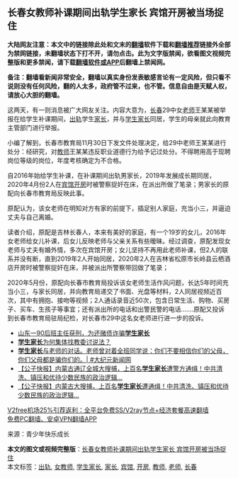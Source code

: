  <h2>长春女教师补课期间出轨学生家长 宾馆开房被当场捉住</h2> <p class="notice"><b>大陆网友注意：本文中的链接除此处和文末的<a href="https://github.com/bannedbook/fanqiang" >翻墙</a>软件下载和<a href="https://github.com/killgcd/justmysocks/blob/master/README.md">翻墙推荐</a>链接外全部为禁网链接，未翻墙状态下打不开，请勿点击。此为文字版禁闻，欲看图文视频完整版和更多禁闻，请下载<a href="https://github.com/bannedbook/fanqiang">翻墙软件或APP</a>后翻墙上禁闻网。</p><p>备注：翻墙看新闻非常安全，翻墙以真实身份发表敏感言论有一定风险，但只看不说则没有任何风险，翻的人太多，政府管不过来，也不管。信息自由是天赋人权，请放心大胆的翻墙。</b></p>  <div class="entry"> <p>这两天，有一则消息被广大网友关注。内容大意为，<a href="https://www.bannedbook.org/bnews/tag/%e9%95%bf%e6%98%a5/" class="st_tag internal_tag" rel="tag" title="标签 长春 下的日志">长春</a>29中女<a href="https://www.bannedbook.org/bnews/tag/%e8%80%81%e5%b8%88/" class="st_tag internal_tag" rel="tag" title="标签 老师 下的日志">老师</a>王某某被举报在给学生补课期间，<a href="https://www.bannedbook.org/bnews/tag/%e5%87%ba%e8%bd%a8/" class="st_tag internal_tag" rel="tag" title="标签 出轨 下的日志">出轨</a>学生<a href="https://www.bannedbook.org/bnews/tag/%E5%AE%B6%E9%95%BF/" class="st_tag internal_tag" rel="tag" title="标签 家长 下的日志">家长</a>，并与<a href="https://www.bannedbook.org/bnews/tag/%E5%AD%A6%E7%94%9F%E5%AE%B6%E9%95%BF/" class="st_tag internal_tag" rel="tag" title="标签 学生家长 下的日志">学生家长</a>同居，学生的母亲就此向教育主管部门进行举报。</p> <p>小编了解到，长春市教育局11月30日下发文件处理决定，给29中老师王某某进行处分：经研究，对<a href="https://www.bannedbook.org/bnews/tag/%e6%95%99%e5%b8%88/" class="st_tag internal_tag" rel="tag" title="标签 教师 下的日志">教师</a>王某某违反职业道德行为给予记过处分。不得聘用高于现聘岗位等级的岗位，年度考核确定为不合格。</p>  <p>自2016年始给学生补课，在补课期间出轨男家长，2019年发展成长期同居，2020年4月份2人在<a href="https://www.bannedbook.org/bnews/tag/%E5%AE%BE%E9%A6%86/" class="st_tag internal_tag" rel="tag" title="标签 宾馆 下的日志">宾馆</a><a href="https://www.bannedbook.org/bnews/tag/%e5%bc%80%e6%88%bf/" class="st_tag internal_tag" rel="tag" title="标签 开房 下的日志">开房</a>时被警察捉奸在床，在派出所做了笔录；男家长的原配向长春市教育局反映此事。</p> <p>原配认为，该女老师在明知对方有家的前提下，插足别人家庭，充当小三，并逼迫丈夫与自己离婚。</p>  <p>读者介绍，原配是吉林长春人，本来有美好的家庭，有一个19岁的女儿，2016年女老师给女儿补课，后女儿反映老师与父亲关系有些暧昧。经过调查，原配发现女老师与丈夫有婚外情，多次在宾馆开房；女儿坚持不再用此老师补课，但2人的联系并没有断，直到2019年2人开始同居，2020年2人在吉林省松原市长岭县云栖酒店开房时被警察捉奸在床，并被派出所警察带回做了笔录；</p> <p>2020年5月份，原配向长春市教育局投诉该女老师生活作风问题，长达5年时间充当小三，与家长同居，并向教育局递交了书面、光盘等材料，2人同居视频近百次，其中有拥抱、接吻等视频；2人通话录音近50次，包含日常生活、购物、买房子、买车、生孩子等事宜；还有派出所的电话和出警民警的电话&#8230;&#8230;.原配又投诉到长春市教育局驻局纪检，对长春市29中这名女老师进行进一步的投诉。</p>  <ul class='op-related-articles' title='相关阅读'> <li><a href='https://www.bannedbook.org/bnews/baitai/20201215/1448049.html' target='_blank'>山东一90后班主任获刑，为还赌债诈骗<b>学生家长</b></a></li> <li><a href='https://www.bannedbook.org/bnews/comments/20201202/1440545.html' target='_blank'><b>学生家长</b>为何集体找教委讨说法？</a></li> <li><a href='https://www.bannedbook.org/bnews/bannedvideo/20200918/1398862.html' target='_blank'><b>学生家长</b>与老师的对话。老师曾对着全班同学说：你们不要相信你们的父母，你们父母都是骗你们的。| #大纪元新闻网</a></li> <li><a href='https://www.bannedbook.org/bnews/bannedvideo/20200904/1391035.html' target='_blank'>【公子快报】内蒙古通辽全城大搜捕，上百名<b>学生家长</b>遭警方通缉！中共清洗、镇压和优待少数民族的政治逻辑...</a></li> <li><a href='https://www.bannedbook.org/bnews/bannedvideo/20200904/1390945.html' target='_blank'>【公子快报】内蒙古大搜捕，上百名<b>学生家长</b>遭通缉！中共清洗、镇压和优待少数民族的政治逻辑...</a></li> </ul> <p class="texttj"> <a href="https://github.com/bannedbook/fanqiang/wiki/V2ray%E6%9C%BA%E5%9C%BA" target="_blank">V2free机场25%引荐返利：全平台免费SS/V2ray节点+经济套餐高速翻墙</a><br/> <a href="https://github.com/bannedbook/fanqiang/wiki/%E7%A6%81%E9%97%BB%E7%BD%91%E5%AE%89%E5%8D%93%E7%BF%BB%E5%A2%99%E6%96%B0%E9%97%BBAPP" target="_blank">免费PC翻墙、安卓VPN翻墙APP</a></p><p> 来源：青少年快乐成长 </p><a name='sharetosocial'></a>       <div><b>本文的图文或视频完整版</b>：<a href='https://www.bannedbook.org/bnews/cbnews/20210103/1459989.html'>长春女教师补课期间出轨学生家长 宾馆开房被当场捉住</a></div>  </div><!--END ENTRY--> <div class="postfooter"> <div>本文标签：<a href="https://www.bannedbook.org/bnews/tag/%e5%87%ba%e8%bd%a8/" rel="tag">出轨</a>, <a href="https://www.bannedbook.org/bnews/tag/%E5%A5%B3%E6%95%99%E5%B8%88/" rel="tag">女教师</a>, <a href="https://www.bannedbook.org/bnews/tag/%E5%AD%A6%E7%94%9F%E5%AE%B6%E9%95%BF/" rel="tag">学生家长</a>, <a href="https://www.bannedbook.org/bnews/tag/%E5%AE%B6%E9%95%BF/" rel="tag">家长</a>, <a href="https://www.bannedbook.org/bnews/tag/%E5%AE%BE%E9%A6%86/" rel="tag">宾馆</a>, <a href="https://www.bannedbook.org/bnews/tag/%e5%bc%80%e6%88%bf/" rel="tag">开房</a>, <a href="https://www.bannedbook.org/bnews/tag/%e6%95%99%e5%b8%88/" rel="tag">教师</a>, <a href="https://www.bannedbook.org/bnews/tag/%e8%80%81%e5%b8%88/" rel="tag">老师</a>, <a href="https://www.bannedbook.org/bnews/tag/%e9%95%bf%e6%98%a5/" rel="tag">长春</a></div>  </div><!--END POSTFOOTER--> 
